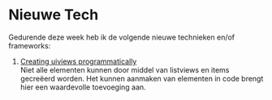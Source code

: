 Nieuwe Tech 
===========

Gedurende deze week heb ik de volgende nieuwe technieken en/of frameworks:

1. [Creating uiviews programmatically](https://medium.com/written-code/creating-uiviews-programmatically-in-swift-55f5d14502ae)  
Niet alle elementen kunnen door middel van listviews en items gecreëerd worden. Het kunnen aanmaken van elementen in code brengt hier een waardevolle toevoeging aan.
